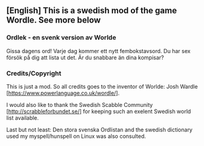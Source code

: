 ## [English] This is a swedish mod of the game Wordle. See more below
### Ordlek - en svenk version av Worlde
Gissa dagens ord! Varje dag kommer ett nytt fembokstavsord. Du har sex försök på dig att lista ut det. Är du snabbare än dina kompisar?
### Credits/Copyright
This is just a mod. So all credits goes to the inventor of Worlde:  Josh Wardle [https://www.powerlanguage.co.uk/wordle/].

I would also like to thank the Swedish Scabble Community [http://scrabbleforbundet.se/] for keeping such an exelent Swedish world list available.

Last but not least: Den stora svenska Ordlistan and the swedish dictionary used my myspell/hunspell on Linux was also consulted. 
<!--
**ordlek/ordlek** is a ✨ _special_ ✨ repository because its `README.md` (this file) appears on your GitHub profile.

Here are some ideas to get you started:

- 🔭 I’m currently working on ...
- 🌱 I’m currently learning ...
- 👯 I’m looking to collaborate on ...
- 🤔 I’m looking for help with ...
- 💬 Ask me about ...
- 📫 How to reach me: ...
- 😄 Pronouns: ...
- ⚡ Fun fact: ...
-->
